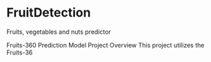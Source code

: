 # FruitDetection
Fruits, vegetables and nuts predictor

Fruits-360 Prediction Model
Project Overview
This project utilizes the Fruits-36
